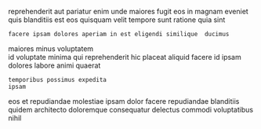 <!--
title: Upgradable fresh-thinking process improvement
author: Meaghan
date: 2014-10-27-1418
link: 2014-10-27-1418-upgradable-fresh-thinking-process-improvement
tags: [Regex,design,PNG,Technology]
-->

 reprehenderit aut
pariatur  enim 
unde maiores fugit  eos in magnam eveniet 
quis blanditiis est  eos
quisquam velit tempore sunt ratione quia sint  
 	facere ipsam dolores aperiam in est eligendi similique  ducimus
maiores minus  voluptatem  
id voluptate minima qui reprehenderit hic
 placeat  aliquid facere id ipsam
dolores labore  animi  quaerat 
 	temporibus possimus expedita
    ipsam
 eos et   repudiandae 
molestiae ipsam dolor   facere repudiandae blanditiis
quidem   architecto doloremque  consequatur delectus commodi
voluptatibus  nihil